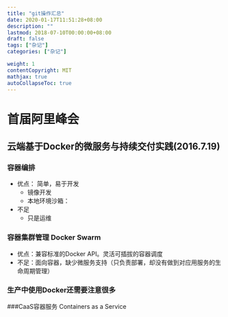 ```yaml
---
title: "git操作汇总"
date: 2020-01-17T11:51:28+08:00
description: ""
lastmod: 2018-07-10T00:00:00+08:00
draft: false
tags: ["杂记"]
categories: ["杂记"]

weight: 1
contentCopyright: MIT
mathjax: true
autoCollapseToc: true
---
```

# 首届阿里峰会

## 云端基于Docker的微服务与持续交付实践(2016.7.19)

### 容器编排
- 优点： 简单，易于开发
  - 镜像开发
  - 本地环境沙箱：
- 不足
  - 只是运维

### 容器集群管理 Docker Swarm
- 优点：兼容标准的Docker API。灵活可插拔的容器调度
- 不足：面向容器，缺少微服务支持（只负责部署，却没有做到对应用服务的生命周期管理）

### 生产中使用Docker还需要注意很多

###CaaS容器服务  Containers as a Service
